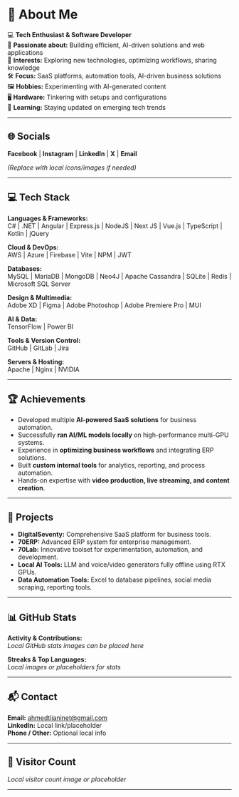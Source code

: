 # 💫 About Me

💻 **Tech Enthusiast & Software Developer**  
🔧 **Passionate about:** Building efficient, AI-driven solutions and web applications  
🚀 **Interests:** Exploring new technologies, optimizing workflows, sharing knowledge  
🛠️ **Focus:** SaaS platforms, automation tools, AI-driven business solutions  
🖼️ **Hobbies:** Experimenting with AI-generated content  
🖥️ **Hardware:** Tinkering with setups and configurations  
🌟 **Learning:** Staying updated on emerging tech trends  

---

## 🌐 Socials

**Facebook** | **Instagram** | **LinkedIn** | **X** | **Email**  

*(Replace with local icons/images if needed)*

---

## 💻 Tech Stack

**Languages & Frameworks:**  
C# | .NET | Angular | Express.js | NodeJS | Next JS | Vue.js | TypeScript | Kotlin | jQuery  

**Cloud & DevOps:**  
AWS | Azure | Firebase | Vite | NPM | JWT  

**Databases:**  
MySQL | MariaDB | MongoDB | Neo4J | Apache Cassandra | SQLite | Redis | Microsoft SQL Server  

**Design & Multimedia:**  
Adobe XD | Figma | Adobe Photoshop | Adobe Premiere Pro | MUI  

**AI & Data:**  
TensorFlow | Power BI  

**Tools & Version Control:**  
GitHub | GitLab | Jira  

**Servers & Hosting:**  
Apache | Nginx | NVIDIA  

---

## 🏆 Achievements

- Developed multiple **AI-powered SaaS solutions** for business automation.  
- Successfully **ran AI/ML models locally** on high-performance multi-GPU systems.  
- Experience in **optimizing business workflows** and integrating ERP solutions.  
- Built **custom internal tools** for analytics, reporting, and process automation.  
- Hands-on expertise with **video production, live streaming, and content creation**.  

---

## 📂 Projects

- **DigitalSeventy:** Comprehensive SaaS platform for business tools.  
- **70ERP:** Advanced ERP system for enterprise management.  
- **70Lab:** Innovative toolset for experimentation, automation, and development.  
- **Local AI Tools:** LLM and voice/video generators fully offline using RTX GPUs.  
- **Data Automation Tools:** Excel to database pipelines, social media scraping, reporting tools.  

---

## 📊 GitHub Stats

**Activity & Contributions:**  
*Local GitHub stats images can be placed here*  

**Streaks & Top Languages:**  
*Local images or placeholders for stats*

---

## 📬 Contact

**Email:** ahmedtijaninet@gmail.com  
**LinkedIn:** Local link/placeholder  
**Phone / Other:** Optional local info  

---

## 🔗 Visitor Count

*Local visitor count image or placeholder*
 
---
